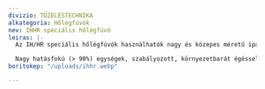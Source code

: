 ```yaml
---
divizio: TÜZELÉSTECHNIKA
alkategoria: Hőlégfúvók
nev: IHHR speciális hőlégfúvó
leiras: |-
  Az IH/HR speciális hőlégfúvók használhatók nagy és közepes méretű ipari és kereskedelmi épületek fűtésére, valamint olyan ipari fűtési eljárásokhoz, amelyek nagy légáramlást és nagy nyomást igényelnek, mint például szárítási folyamatok vagy szabályozott termelési ciklusok.

  Nagy hatásfokú (> 90%) egységek, szabályozott, környezetbarát égéssel és alacsony fogyasztással működnek. A vezérlő és biztonsági rendszerek teljes skálájával tökéletesen megfelel az ipar igényeinek
boritokep: "/uploads/ihhr.webp"

---
```

